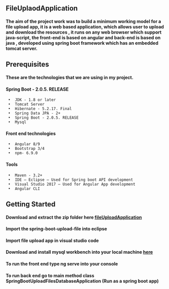 ## FileUplaodApplication
#### The aim of the project work was to build a minimum working model for a file upload  app, it is a web based application, which allows user to upload and download the resources , it runs on any web browser which support java-script, the front-end is based on angular and back-end is based on java , developed using spring boot framework which has an embedded tomcat server.

## Prerequisites
#### These are the technologies that we are using in my project.

#### 	Spring Boot - 2.0.5. RELEASE
     •	JDK - 1.8 or later
     •	Tomcat Server
     •	Hibernate - 5.2.17. Final
     •	Spring Data JPA - 2+
     •	Spring Boot - 2.0.5. RELEASE
     •	Mysql
     
####      Front end technologies
     •	Angular 8/9
     •	Bootstrap 3/4
     •	npm- 6.9.0

    
####      Tools
     •	Maven - 3.2+
     •	IDE – Eclipse – Used for Spring boot API development
     •	Visual Studio 2017 – Used for Angular App development
     •	Angular CLI
     
## Getting Started 
#### Download and extract the zip folder here [fileUploadApplication](https://github.com/g00376679/FileUplaodApplication/archive/refs/heads/main.zip "fileUploadApplication")

#### Import the spring-boot-upload-file into eclipse
#### Import file upload app in visual studio code 
#### Download and install mysql workbench into your local machine [here](https://dev.mysql.com/downloads/workbench/ "here")
#### To run the front end type ng serve into your console
#### To run back end go to main method class SpringBootUploadFilesDatabaseApplication (Run as a spring boot app)

